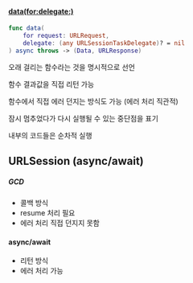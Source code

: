 #### [data(for:delegate:)](https://developer.apple.com/documentation/foundation/urlsession/3767352-data)

```swift
func data(
    for request: URLRequest,
    delegate: (any URLSessionTaskDelegate)? = nil
) async throws -> (Data, URLResponse)
```

오래 걸리는 함수라는 것을 명시적으로 선언

함수 결과값을 직접 리턴 가능

함수에서 직접 에러 던지는 방식도 가능 (에러 처리 직관적)

잠시 멈추었다가 다시 실행될 수 있는 중단점을 표기

내부의 코드들은 순차적 실행
## URLSession (async/await)
##### GCD
- 콜백 방식
- resume 처리 필요
- 에러 처리 직접 던지지 못함
#### async/await
- 리턴 방식
- 에러 처리 가능
